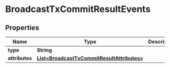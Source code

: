 
# BroadcastTxCommitResultEvents

## Properties
Name | Type | Description | Notes
------------ | ------------- | ------------- | -------------
**type** | **String** |  |  [optional]
**attributes** | [**List&lt;BroadcastTxCommitResultAttributes&gt;**](BroadcastTxCommitResultAttributes.md) |  |  [optional]



